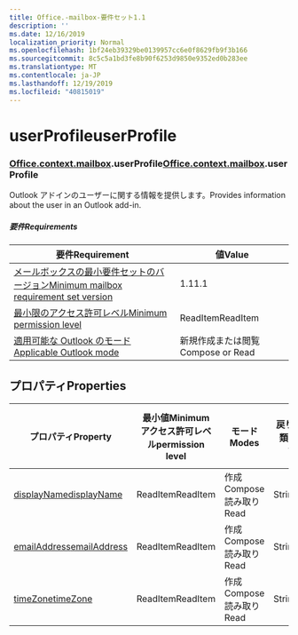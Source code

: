 ```yaml
---
title: Office.-mailbox-要件セット1.1
description: ''
ms.date: 12/16/2019
localization_priority: Normal
ms.openlocfilehash: 1bf24eb39329be0139957cc6e0f8629fb9f3b166
ms.sourcegitcommit: 8c5c5a1bd3fe8b90f6253d9850e9352ed0b283ee
ms.translationtype: MT
ms.contentlocale: ja-JP
ms.lasthandoff: 12/19/2019
ms.locfileid: "40815019"
---
```

# <a name="userprofile"></a><span data-ttu-id="b9b8d-102">userProfile</span><span class="sxs-lookup"><span data-stu-id="b9b8d-102">userProfile</span></span>

### <a name="officeofficemdcontextofficecontextmdmailboxofficecontextmailboxmduserprofile"></a><span data-ttu-id="b9b8d-103">[Office](office.md)[.context](office.context.md)[.mailbox](office.context.mailbox.md).userProfile</span><span class="sxs-lookup"><span data-stu-id="b9b8d-103">[Office](office.md)[.context](office.context.md)[.mailbox](office.context.mailbox.md).userProfile</span></span>

<span data-ttu-id="b9b8d-104">Outlook アドインのユーザーに関する情報を提供します。</span><span class="sxs-lookup"><span data-stu-id="b9b8d-104">Provides information about the user in an Outlook add-in.</span></span>

##### <a name="requirements"></a><span data-ttu-id="b9b8d-105">要件</span><span class="sxs-lookup"><span data-stu-id="b9b8d-105">Requirements</span></span>

|<span data-ttu-id="b9b8d-106">要件</span><span class="sxs-lookup"><span data-stu-id="b9b8d-106">Requirement</span></span>| <span data-ttu-id="b9b8d-107">値</span><span class="sxs-lookup"><span data-stu-id="b9b8d-107">Value</span></span>|
|---|---|
|[<span data-ttu-id="b9b8d-108">メールボックスの最小要件セットのバージョン</span><span class="sxs-lookup"><span data-stu-id="b9b8d-108">Minimum mailbox requirement set version</span></span>](../../requirement-sets/outlook-api-requirement-sets.md)| <span data-ttu-id="b9b8d-109">1.1</span><span class="sxs-lookup"><span data-stu-id="b9b8d-109">1.1</span></span>|
|[<span data-ttu-id="b9b8d-110">最小限のアクセス許可レベル</span><span class="sxs-lookup"><span data-stu-id="b9b8d-110">Minimum permission level</span></span>](/outlook/add-ins/understanding-outlook-add-in-permissions)| <span data-ttu-id="b9b8d-111">ReadItem</span><span class="sxs-lookup"><span data-stu-id="b9b8d-111">ReadItem</span></span>|
|[<span data-ttu-id="b9b8d-112">適用可能な Outlook のモード</span><span class="sxs-lookup"><span data-stu-id="b9b8d-112">Applicable Outlook mode</span></span>](/outlook/add-ins/#extension-points)| <span data-ttu-id="b9b8d-113">新規作成または閲覧</span><span class="sxs-lookup"><span data-stu-id="b9b8d-113">Compose or Read</span></span>|

## <a name="properties"></a><span data-ttu-id="b9b8d-114">プロパティ</span><span class="sxs-lookup"><span data-stu-id="b9b8d-114">Properties</span></span>

| <span data-ttu-id="b9b8d-115">プロパティ</span><span class="sxs-lookup"><span data-stu-id="b9b8d-115">Property</span></span> | <span data-ttu-id="b9b8d-116">最小値</span><span class="sxs-lookup"><span data-stu-id="b9b8d-116">Minimum</span></span><br><span data-ttu-id="b9b8d-117">アクセス許可レベル</span><span class="sxs-lookup"><span data-stu-id="b9b8d-117">permission level</span></span> | <span data-ttu-id="b9b8d-118">モード</span><span class="sxs-lookup"><span data-stu-id="b9b8d-118">Modes</span></span> | <span data-ttu-id="b9b8d-119">戻り値の種類</span><span class="sxs-lookup"><span data-stu-id="b9b8d-119">Return type</span></span> | <span data-ttu-id="b9b8d-120">最小値</span><span class="sxs-lookup"><span data-stu-id="b9b8d-120">Minimum</span></span><br><span data-ttu-id="b9b8d-121">要件セット</span><span class="sxs-lookup"><span data-stu-id="b9b8d-121">requirement set</span></span> |
|---|---|---|---|:---:|
| [<span data-ttu-id="b9b8d-122">displayName</span><span class="sxs-lookup"><span data-stu-id="b9b8d-122">displayName</span></span>](/javascript/api/outlook/office.userprofile?view=outlook-js-1.1#displayname) | <span data-ttu-id="b9b8d-123">ReadItem</span><span class="sxs-lookup"><span data-stu-id="b9b8d-123">ReadItem</span></span> | <span data-ttu-id="b9b8d-124">作成</span><span class="sxs-lookup"><span data-stu-id="b9b8d-124">Compose</span></span><br><span data-ttu-id="b9b8d-125">読み取り</span><span class="sxs-lookup"><span data-stu-id="b9b8d-125">Read</span></span> | <span data-ttu-id="b9b8d-126">String</span><span class="sxs-lookup"><span data-stu-id="b9b8d-126">String</span></span> | [<span data-ttu-id="b9b8d-127">1.1</span><span class="sxs-lookup"><span data-stu-id="b9b8d-127">1.1</span></span>](../requirement-set-1.1/outlook-requirement-set-1.1.md) |
| [<span data-ttu-id="b9b8d-128">emailAddress</span><span class="sxs-lookup"><span data-stu-id="b9b8d-128">emailAddress</span></span>](/javascript/api/outlook/office.userprofile?view=outlook-js-1.1#emailaddress) | <span data-ttu-id="b9b8d-129">ReadItem</span><span class="sxs-lookup"><span data-stu-id="b9b8d-129">ReadItem</span></span> | <span data-ttu-id="b9b8d-130">作成</span><span class="sxs-lookup"><span data-stu-id="b9b8d-130">Compose</span></span><br><span data-ttu-id="b9b8d-131">読み取り</span><span class="sxs-lookup"><span data-stu-id="b9b8d-131">Read</span></span> | <span data-ttu-id="b9b8d-132">String</span><span class="sxs-lookup"><span data-stu-id="b9b8d-132">String</span></span> | [<span data-ttu-id="b9b8d-133">1.1</span><span class="sxs-lookup"><span data-stu-id="b9b8d-133">1.1</span></span>](../requirement-set-1.1/outlook-requirement-set-1.1.md) |
| [<span data-ttu-id="b9b8d-134">timeZone</span><span class="sxs-lookup"><span data-stu-id="b9b8d-134">timeZone</span></span>](/javascript/api/outlook/office.userprofile?view=outlook-js-1.1#timezone) | <span data-ttu-id="b9b8d-135">ReadItem</span><span class="sxs-lookup"><span data-stu-id="b9b8d-135">ReadItem</span></span> | <span data-ttu-id="b9b8d-136">作成</span><span class="sxs-lookup"><span data-stu-id="b9b8d-136">Compose</span></span><br><span data-ttu-id="b9b8d-137">読み取り</span><span class="sxs-lookup"><span data-stu-id="b9b8d-137">Read</span></span> | <span data-ttu-id="b9b8d-138">String</span><span class="sxs-lookup"><span data-stu-id="b9b8d-138">String</span></span> | [<span data-ttu-id="b9b8d-139">1.1</span><span class="sxs-lookup"><span data-stu-id="b9b8d-139">1.1</span></span>](../requirement-set-1.1/outlook-requirement-set-1.1.md) |
